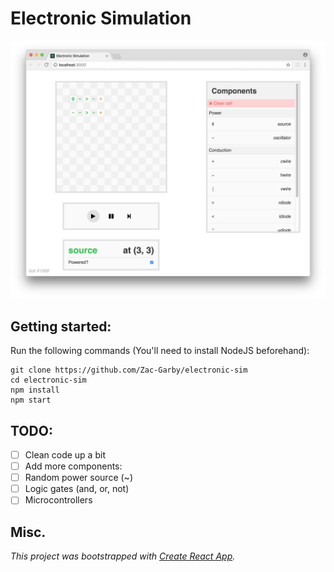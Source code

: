 # Electronic Simulation
![Screenshot](img/screenshot.png)

## Getting started:
Run the following commands (You'll need to install NodeJS beforehand):

```
git clone https://github.com/Zac-Garby/electronic-sim
cd electronic-sim
npm install
npm start
```

## TODO:
 - [ ] Clean code up a bit
 - [ ] Add more components:
  - [ ] Random power source (~)
  - [ ] Logic gates (and, or, not)
  - [ ] Microcontrollers

## Misc.
_This project was bootstrapped with [Create React App](https://github.com/facebookincubator/create-react-app)._
